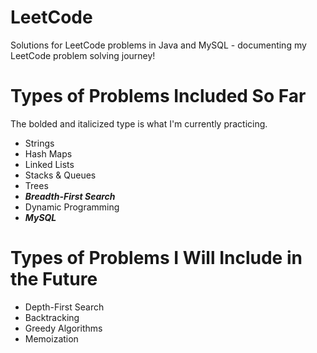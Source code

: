 # LeetCode

Solutions for LeetCode problems in Java and MySQL - documenting my LeetCode problem solving journey!

# Types of Problems Included So Far

The bolded and italicized type is what I'm currently practicing.

* Strings
* Hash Maps
* Linked Lists
* Stacks & Queues
* Trees
* ***Breadth-First Search***
* Dynamic Programming
* ***MySQL***

# Types of Problems I Will Include in the Future

* Depth-First Search
* Backtracking
* Greedy Algorithms
* Memoization
